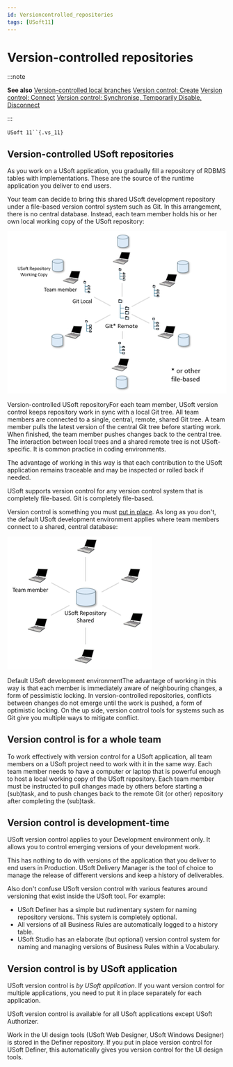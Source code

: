 ```yaml
---
id: Versioncontrolled_repositories
tags: [USoft11]
---
```

# Version-controlled repositories


:::note

**See also**
[Version-controlled local branches](/docs/Repositories/Version_control/Versioncontrolled_local_branches.md)
[Version control: Create](/docs/Repositories/Version_control/Version_control_Create.md)
[Version control: Connect](/docs/Repositories/Version_control/Version_control_Connect.md)
[Version control: Synchronise, Temporarily Disable, Disconnect](/docs/Repositories/Version_control/Version_control_Synchronize_Temporarily_Disable_Disconnect.md)

:::

`USoft 11``{.vs_11}`

## Version-controlled USoft repositories

As you work on a USoft application, you gradually fill a repository of RDBMS tables with implementations. These are the source of the runtime application you deliver to end users.

Your team can decide to bring this shared USoft development repository under a file-based version control system such as Git. In this arrangement, there is no central database. Instead, each team member holds his or her own local working copy of the USoft repository:

![](./assets/1099ff1b-6ea2-4a53-9575-2fdcb3a4a8f5.png)

Version-controlled USoft repositoryFor each team member, USoft version control keeps repository work in sync with a local Git tree. All team members are connected to a single, central, remote, shared Git tree. A team member pulls the latest version of the central Git tree before starting work. When finished, the team member pushes changes back to the central tree. The interaction between local trees and a shared remote tree is not USoft-specific. It is common practice in coding environments.

The advantage of working in this way is that each contribution to the USoft application remains traceable and may be inspected or rolled back if needed.

USoft supports version control for any version control system that is completely file-based. Git is completely file-based.

Version control is something you must [put in place](/docs/Repositories/Version_control/Version_control_Create.md). As long as you don't, the default USoft development environment applies where team members connect to a shared, central database:

![](./assets/e3016cbf-c2e5-4937-90ac-fddfdc977a48.png)

Default USoft development environmentThe advantage of working in this way is that each member is immediately aware of neighbouring changes, a form of pessimistic locking. In version-controlled repositories, conflicts between changes do not emerge until the work is pushed, a form of optimistic locking. On the up side, version control tools for systems such as Git give you multiple ways to mitigate conflict.

## Version control is for a whole team

To work effectively with version control for a USoft application, all team members on a USoft project need to work with it in the same way. Each team member needs to have a computer or laptop that is powerful enough to host a local working copy of the USoft repository. Each team member must be instructed to pull changes made by others before starting a (sub)task, and to push changes back to the remote Git (or other) repository after completing the (sub)task.

## Version control is development-time

USoft version control applies to your Development environment only. It allows you to control emerging versions of your development work.

This has nothing to do with versions of the application that you deliver to end users in Production. USoft Delivery Manager is the tool of choice to manage the release of different versions and keep a history of deliverables.

Also don't confuse USoft version control with various features around versioning that exist inside the USoft tool. For example:

- USoft Definer has a simple but rudimentary system for naming repository versions. This system is completely optional.
- All versions of all Business Rules are automatically logged to a history table.
- USoft Studio has an elaborate (but optional) version control system for naming and managing versions of Business Rules within a Vocabulary.

## Version control is by USoft application

USoft version control is *by USoft application*. If you want version control for multiple applications, you need to put it in place separately for each application.

USoft version control is available for all USoft applications except USoft Authorizer.

Work in the UI design tools (USoft Web Designer, USoft Windows Designer) is stored in the Definer repository. If you put in place version control for USoft Definer, this automatically gives you version control for the UI design tools.